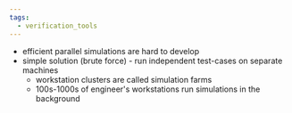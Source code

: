 ```yaml
---
tags:
  - verification_tools
---
```

- efficient parallel simulations are hard to develop
- simple solution (brute force) - run independent test-cases on separate machines
	- workstation clusters are called simulation farms
	- 100s-1000s of engineer's workstations run simulations in the background